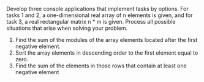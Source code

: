 Develop three console applications that implement tasks by options. For tasks 1 and 2, a one-dimensional real array of n elements is given, and for task 3,
a real rectangular matrix n * m is given. Process all possible situations that arise when solving your problem.

1. Find the sum of the modules of the array elements located after the first negative element.
2. Sort the array elements in descending order to the first element equal to zero.
3. Find the sum of the elements in those rows that contain at least one negative element
